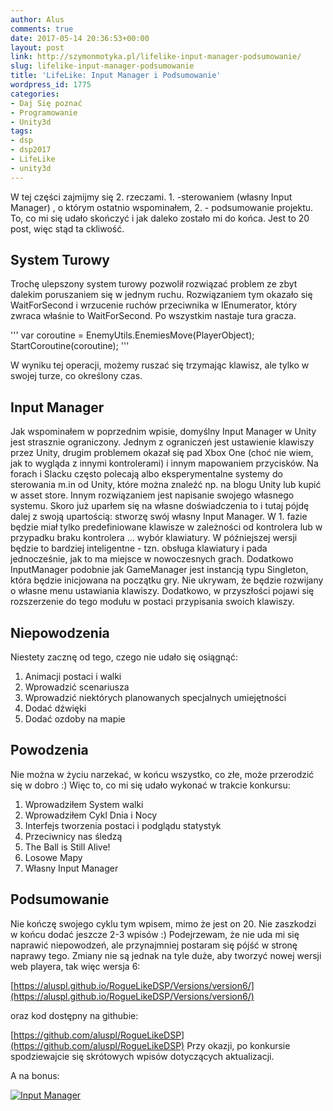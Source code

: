 ```yaml
---
author: Alus
comments: true
date: 2017-05-14 20:36:53+00:00
layout: post
link: http://szymonmotyka.pl/lifelike-input-manager-podsumowanie/
slug: lifelike-input-manager-podsumowanie
title: 'LifeLike: Input Manager i Podsumowanie'
wordpress_id: 1775
categories:
- Daj Się poznać
- Programowanie
- Unity3d
tags:
- dsp
- dsp2017
- LifeLike
- unity3d
---
```


W tej części zajmijmy się 2. rzeczami. 1. -sterowaniem (własny Input Manager) , o którym ostatnio wspominałem, 2. - podsumowanie projektu. To, co mi się udało skończyć i jak daleko zostało mi do końca. Jest to 20 post, więc stąd ta ckliwość.
<!-- more -->


## System Turowy


Trochę ulepszony system turowy pozwolił rozwiązać problem ze zbyt dalekim poruszaniem się w jednym ruchu. Rozwiązaniem tym okazało się WaitForSecond i wrzucenie ruchów przeciwnika w IEnumerator, który zwraca właśnie to WaitForSecond. Po wszystkim nastaje tura gracza.

'''
	  var coroutine = EnemyUtils.EnemiesMove(PlayerObject);
           StartCoroutine(coroutine);
'''

W wyniku tej operacji, możemy ruszać się trzymając klawisz, ale tylko w swojej turze, co określony czas.


## Input Manager


Jak wspominałem w poprzednim wpisie, domyślny Input Manager w Unity jest strasznie ograniczony.
Jednym z ograniczeń jest ustawienie klawiszy przez Unity, drugim problemem okazał się pad Xbox One (choć nie wiem, jak to wygląda z innymi kontrolerami) i innym mapowaniem przycisków. Na forach i Slacku często polecają albo eksperymentalne systemy do sterowania m.in od Unity, które można znaleźć np. na blogu Unity lub kupić w asset store. Innym rozwiązaniem jest napisanie swojego własnego systemu.
Skoro już uparłem się na własne doświadczenia to i tutaj pójdę dalej z swoją upartością: stworzę swój własny Input Manager.
W 1. fazie będzie miał tylko predefiniowane klawisze w zależności od kontrolera lub w przypadku braku kontrolera … wybór klawiatury. W późniejszej wersji będzie to bardziej inteligentne - tzn. obsługa klawiatury i pada jednocześnie, jak to ma miejsce w nowoczesnych grach.
Dodatkowo InputManager podobnie jak GameManager jest instancją typu Singleton, która będzie inicjowana na początku gry.
Nie ukrywam, że będzie rozwijany o własne menu ustawiania klawiszy.
Dodatkowo, w przyszłości pojawi się rozszerzenie do tego modułu w postaci przypisania swoich klawiszy.




## Niepowodzenia


Niestety zacznę od tego, czego nie udało się osiągnąć:
1. Animacji postaci i walki
2. Wprowadzić scenariusza
3. Wprowadzić niektórych planowanych specjalnych umiejętności
4. Dodać dźwięki
5. Dodać ozdoby na mapie


## Powodzenia


Nie można w życiu narzekać, w końcu wszystko, co złe, może przerodzić się w dobro :) Więc to, co mi się udało wykonać w trakcie konkursu:
1. Wprowadziłem System walki
2. Wprowadziłem Cykl Dnia i Nocy
3. Interfejs tworzenia postaci i podglądu statystyk
4. Przeciwnicy nas śledzą
5. The Ball is Still Alive!
6. Losowe Mapy
7. Własny Input Manager


## Podsumowanie


Nie kończę swojego cyklu tym wpisem, mimo że jest on 20. Nie zaszkodzi w końcu dodać jeszcze 2-3 wpisów :) Podejrzewam, że nie uda mi się naprawić niepowodzeń, ale przynajmniej postaram się pójść w stronę naprawy tego.
Zmiany nie są jednak na tyle duże, aby tworzyć nowej wersji web playera, tak więc wersja 6:

[https://aluspl.github.io/RogueLikeDSP/Versions/version6/](https://aluspl.github.io/RogueLikeDSP/Versions/version6/)

oraz kod dostępny na githubie:

[https://github.com/aluspl/RogueLikeDSP](https://github.com/aluspl/RogueLikeDSP)
Przy okazji, po konkursie spodziewajcie się skrótowych wpisów dotyczących aktualizacji.



A na bonus:

[![Input Manager](http://szymonmotyka.pl/wp-content/uploads/2017/05/DJI_0087-785x442.jpg)](http://szymonmotyka.pl/wp-content/uploads/2017/05/DJI_0087.jpg)
